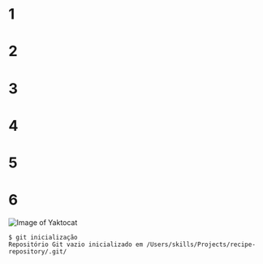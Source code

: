# 1
# 2
# 3
# 4
# 5
# 6

![Image of Yaktocat](https://octodex.github.com/images/yaktocat.png)


```
$ git inicialização
Repositório Git vazio inicializado em /Users/skills/Projects/recipe-repository/.git/
```
